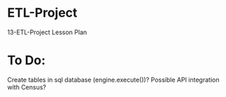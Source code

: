 # ETL-Project
13-ETL-Project Lesson Plan

# To Do:
 Create tables in sql database (engine.execute())?
 Possible API integration with Census?
 